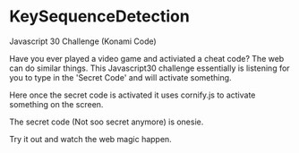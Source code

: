 # KeySequenceDetection
Javascript 30 Challenge (Konami Code)

Have you ever played a video game and activiated a cheat code? The web can do similar things. This Javascript30 challenge essentially is listening for you to type in the 'Secret Code' and will activate something.

Here once the secret code is activated it uses cornify.js to activate something on the screen.

The secret code (Not soo secret anymore) is onesie.

Try it out and watch the web magic happen.